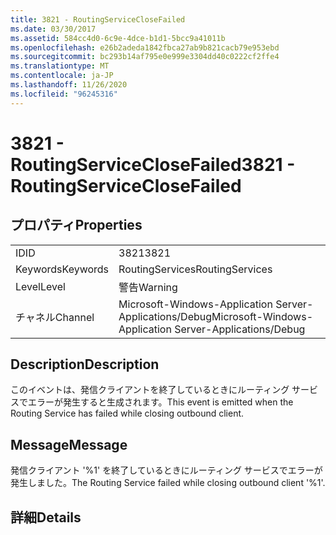 ```yaml
---
title: 3821 - RoutingServiceCloseFailed
ms.date: 03/30/2017
ms.assetid: 584cc4d0-6c9e-4dce-b1d1-5bcc9a41011b
ms.openlocfilehash: e26b2adeda1842fbca27ab9b821cacb79e953ebd
ms.sourcegitcommit: bc293b14af795e0e999e3304dd40c0222cf2ffe4
ms.translationtype: MT
ms.contentlocale: ja-JP
ms.lasthandoff: 11/26/2020
ms.locfileid: "96245316"
---
```

# <a name="3821---routingserviceclosefailed"></a><span data-ttu-id="9d3a6-102">3821 - RoutingServiceCloseFailed</span><span class="sxs-lookup"><span data-stu-id="9d3a6-102">3821 - RoutingServiceCloseFailed</span></span>

## <a name="properties"></a><span data-ttu-id="9d3a6-103">プロパティ</span><span class="sxs-lookup"><span data-stu-id="9d3a6-103">Properties</span></span>  
  
|||  
|-|-|  
|<span data-ttu-id="9d3a6-104">ID</span><span class="sxs-lookup"><span data-stu-id="9d3a6-104">ID</span></span>|<span data-ttu-id="9d3a6-105">3821</span><span class="sxs-lookup"><span data-stu-id="9d3a6-105">3821</span></span>|  
|<span data-ttu-id="9d3a6-106">Keywords</span><span class="sxs-lookup"><span data-stu-id="9d3a6-106">Keywords</span></span>|<span data-ttu-id="9d3a6-107">RoutingServices</span><span class="sxs-lookup"><span data-stu-id="9d3a6-107">RoutingServices</span></span>|  
|<span data-ttu-id="9d3a6-108">Level</span><span class="sxs-lookup"><span data-stu-id="9d3a6-108">Level</span></span>|<span data-ttu-id="9d3a6-109">警告</span><span class="sxs-lookup"><span data-stu-id="9d3a6-109">Warning</span></span>|  
|<span data-ttu-id="9d3a6-110">チャネル</span><span class="sxs-lookup"><span data-stu-id="9d3a6-110">Channel</span></span>|<span data-ttu-id="9d3a6-111">Microsoft-Windows-Application Server-Applications/Debug</span><span class="sxs-lookup"><span data-stu-id="9d3a6-111">Microsoft-Windows-Application Server-Applications/Debug</span></span>|  
  
## <a name="description"></a><span data-ttu-id="9d3a6-112">Description</span><span class="sxs-lookup"><span data-stu-id="9d3a6-112">Description</span></span>  

 <span data-ttu-id="9d3a6-113">このイベントは、発信クライアントを終了しているときにルーティング サービスでエラーが発生すると生成されます。</span><span class="sxs-lookup"><span data-stu-id="9d3a6-113">This event is emitted when the Routing Service has failed while closing outbound client.</span></span>  
  
## <a name="message"></a><span data-ttu-id="9d3a6-114">Message</span><span class="sxs-lookup"><span data-stu-id="9d3a6-114">Message</span></span>  

 <span data-ttu-id="9d3a6-115">発信クライアント '%1' を終了しているときにルーティング サービスでエラーが発生しました。</span><span class="sxs-lookup"><span data-stu-id="9d3a6-115">The Routing Service failed while closing outbound client '%1'.</span></span>  
  
## <a name="details"></a><span data-ttu-id="9d3a6-116">詳細</span><span class="sxs-lookup"><span data-stu-id="9d3a6-116">Details</span></span>
